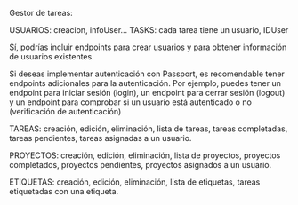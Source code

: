 Gestor de tareas:

USUARIOS: creacion, infoUser...
TASKS: cada tarea tiene un usuario, IDUser

Sí, podrías incluir endpoints para crear usuarios y para obtener información de usuarios existentes.

Si deseas implementar autenticación con Passport, es recomendable tener endpoints adicionales para la autenticación. Por ejemplo, puedes tener un endpoint para iniciar sesión (login), un endpoint para cerrar sesión (logout) y un endpoint para comprobar si un usuario está autenticado o no (verificación de autenticación)

TAREAS: creación, edición, eliminación, lista de tareas, tareas completadas, tareas pendientes, tareas asignadas a un usuario.

PROYECTOS: creación, edición, eliminación, lista de proyectos, proyectos completados, proyectos pendientes, proyectos asignados a un usuario.

ETIQUETAS: creación, edición, eliminación, lista de etiquetas, tareas etiquetadas con una etiqueta.
